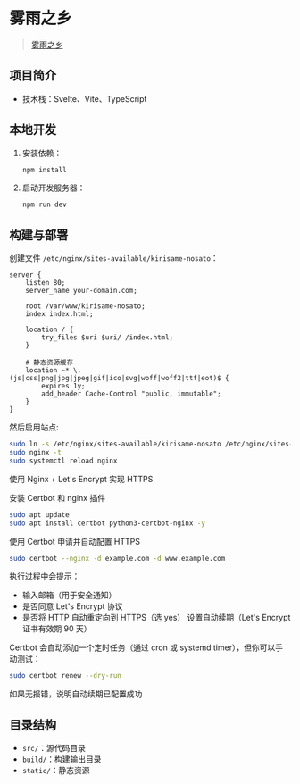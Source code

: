 # 雾雨之乡

> [雾雨之乡](https://vanillaaaa.org/)

## 项目简介

- 技术栈：Svelte、Vite、TypeScript

## 本地开发

1. 安装依赖：
   ```sh
   npm install
   ```
2. 启动开发服务器：
   ```sh
   npm run dev
   ```

## 构建与部署

创建文件 `/etc/nginx/sites-available/kirisame-nosato`：
``` nginx
server {
    listen 80;
    server_name your-domain.com;

    root /var/www/kirisame-nosato;
    index index.html;

    location / {
        try_files $uri $uri/ /index.html;
    }

    # 静态资源缓存
    location ~* \.(js|css|png|jpg|jpeg|gif|ico|svg|woff|woff2|ttf|eot)$ {
        expires 1y;
        add_header Cache-Control "public, immutable";
    }
}
```

然后启用站点:
``` bash
sudo ln -s /etc/nginx/sites-available/kirisame-nosato /etc/nginx/sites-enabled/
sudo nginx -t
sudo systemctl reload nginx
```

使用 Nginx + Let's Encrypt 实现 HTTPS

安装 Certbot 和 nginx 插件
``` bash
sudo apt update
sudo apt install certbot python3-certbot-nginx -y
```

使用 Certbot 申请并自动配置 HTTPS
``` bash
sudo certbot --nginx -d example.com -d www.example.com
```

执行过程中会提示：

- 输入邮箱（用于安全通知）
- 是否同意 Let's Encrypt 协议
- 是否将 HTTP 自动重定向到 HTTPS（选 yes）
设置自动续期（Let's Encrypt 证书有效期 90 天）

Certbot 会自动添加一个定时任务（通过 cron 或 systemd timer），但你可以手动测试：

``` bash
sudo certbot renew --dry-run
```
如果无报错，说明自动续期已配置成功

## 目录结构

- `src/`：源代码目录
- `build/`：构建输出目录
- `static/`：静态资源
